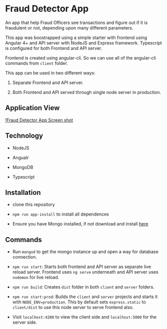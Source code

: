 # Fraud Detector App

An app that help Fraud Officers see transactions and figure out if it is fraudulent or not, depending upon many different parameters.

This app was boostrapped using a simple starter with frontend using Angular 4+ and API server with NodeJS and Express framework. Typescript is configured for both Frontend and API server.

Frontend is created using angular-cli. So we can use all of the angular-cli commands from `client` folder.

This app can be used in two different ways:

1. Separate Frontend and API server.

2. Both Frontend and API served through single node server in production.

## Application View

[!Fraud Detector App Screen shot]("fraud-detector-app-view.png")

## Technology

- NodeJS

- Angualr

- MongoDB

- Typescript

## Installation

- clone this repository

- `npm run app-install` to install all dependences

- Ensure you have Mongo installed, if not download and install [here]('https://www.mongodb.com/download-center/community')

## Commands
- Run `mongod` to get the mongo instance up and open a way for database connection.

- `npm run start`: Starts both frontend and API server as separate live reload server. Frontend uses `ng serve` underneath and API server uses `nodemon` for live reload.

- `npm run build`: Creates `dist` folder in both `client` and `server` folders.

- `npm run start:prod`: Builds the `client` and `server` projects and starts it with `NODE_ENV=production`. This by default sets `express.static` to `client/dist` to use this node server to serve frontend also.

- Visit `localhost:4200` to view the client side and `localhost:5000` for the server side.

